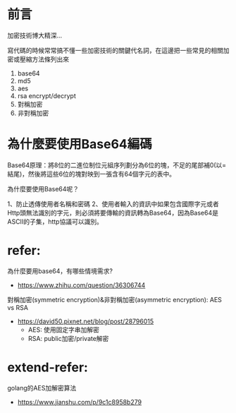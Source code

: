 # 前言
加密技術博大精深...

寫代碼的時候常常搞不懂一些加密技術的關鍵代名詞，在這邊把一些常見的相關加密或壓縮方法條列出來

1. base64
2. md5
3. aes
4. rsa encrypt/decrypt
5. 對稱加密
6. 非對稱加密

# 為什麼要使用Base64編碼
Base64原理：將8位的二進位制位元組序列劃分為6位的塊，不足的尾部補0(以=結尾)，然後將這些6位的塊對映到一張含有64個字元的表中。

為什麼要使用Base64呢？

1、防止透傳使用者名稱和密碼
2、使用者輸入的資訊中如果包含國際字元或者Http頭無法識別的字元，則必須將要傳輸的資訊轉為Base64，因為Base64是ASCII的子集，http協議可以識別。


# refer:
為什麼要用base64，有哪些情境需求?
- https://www.zhihu.com/question/36306744

對稱加密(symmetric encryption)&非對稱加密(asymmetric encryption): AES vs RSA
- https://david50.pixnet.net/blog/post/28796015
	- AES: 使用固定字串加解密
	- RSA: public加密/private解密

# extend-refer:
golang的AES加解密算法
- https://www.jianshu.com/p/9c1c8958b279